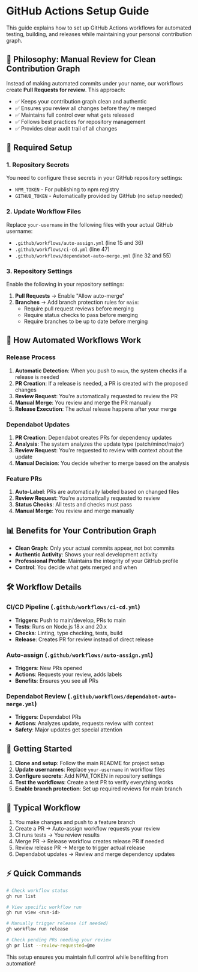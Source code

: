 # GitHub Actions Setup Guide

This guide explains how to set up GitHub Actions workflows for automated testing, building, and releases while maintaining your personal contribution graph.

## 🎯 Philosophy: Manual Review for Clean Contribution Graph

Instead of making automated commits under your name, our workflows create **Pull Requests for review**. This approach:

- ✅ Keeps your contribution graph clean and authentic
- ✅ Ensures you review all changes before they're merged
- ✅ Maintains full control over what gets released
- ✅ Follows best practices for repository management
- ✅ Provides clear audit trail of all changes

## 🔧 Required Setup

### 1. Repository Secrets

You need to configure these secrets in your GitHub repository settings:

- `NPM_TOKEN` - For publishing to npm registry
- `GITHUB_TOKEN` - Automatically provided by GitHub (no setup needed)

### 2. Update Workflow Files

Replace `your-username` in the following files with your actual GitHub username:

- `.github/workflows/auto-assign.yml` (line 15 and 36)
- `.github/workflows/ci-cd.yml` (line 47)
- `.github/workflows/dependabot-auto-merge.yml` (line 32 and 55)

### 3. Repository Settings

Enable the following in your repository settings:

1. **Pull Requests** → Enable "Allow auto-merge"
2. **Branches** → Add branch protection rules for `main`:
   - Require pull request reviews before merging
   - Require status checks to pass before merging
   - Require branches to be up to date before merging

## 🤖 How Automated Workflows Work

### Release Process

1. **Automatic Detection**: When you push to `main`, the system checks if a release is needed
2. **PR Creation**: If a release is needed, a PR is created with the proposed changes
3. **Review Request**: You're automatically requested to review the PR
4. **Manual Merge**: You review and merge the PR manually
5. **Release Execution**: The actual release happens after your merge

### Dependabot Updates

1. **PR Creation**: Dependabot creates PRs for dependency updates
2. **Analysis**: The system analyzes the update type (patch/minor/major)
3. **Review Request**: You're requested to review with context about the update
4. **Manual Decision**: You decide whether to merge based on the analysis

### Feature PRs

1. **Auto-Label**: PRs are automatically labeled based on changed files
2. **Review Request**: You're automatically requested to review
3. **Status Checks**: All tests and checks must pass
4. **Manual Merge**: You review and merge manually

## 📊 Benefits for Your Contribution Graph

- **Clean Graph**: Only your actual commits appear, not bot commits
- **Authentic Activity**: Shows your real development activity
- **Professional Profile**: Maintains the integrity of your GitHub profile
- **Control**: You decide what gets merged and when

## 🛠 Workflow Details

### CI/CD Pipeline (`.github/workflows/ci-cd.yml`)

- **Triggers**: Push to main/develop, PRs to main
- **Tests**: Runs on Node.js 18.x and 20.x
- **Checks**: Linting, type checking, tests, build
- **Release**: Creates PR for review instead of direct release

### Auto-assign (`.github/workflows/auto-assign.yml`)

- **Triggers**: New PRs opened
- **Actions**: Requests your review, adds labels
- **Benefits**: Ensures you see all PRs

### Dependabot Review (`.github/workflows/dependabot-auto-merge.yml`)

- **Triggers**: Dependabot PRs
- **Actions**: Analyzes update, requests review with context
- **Safety**: Major updates get special attention

## 🚀 Getting Started

1. **Clone and setup**: Follow the main README for project setup
2. **Update usernames**: Replace `your-username` in workflow files
3. **Configure secrets**: Add NPM_TOKEN in repository settings
4. **Test the workflows**: Create a test PR to verify everything works
5. **Enable branch protection**: Set up required reviews for main branch

## 🔄 Typical Workflow

1. You make changes and push to a feature branch
2. Create a PR → Auto-assign workflow requests your review
3. CI runs tests → You review results
4. Merge PR → Release workflow creates release PR if needed
5. Review release PR → Merge to trigger actual release
6. Dependabot updates → Review and merge dependency updates

## ⚡ Quick Commands

```bash
# Check workflow status
gh run list

# View specific workflow run
gh run view <run-id>

# Manually trigger release (if needed)
gh workflow run release

# Check pending PRs needing your review
gh pr list --review-requested=@me
```

This setup ensures you maintain full control while benefiting from automation!
